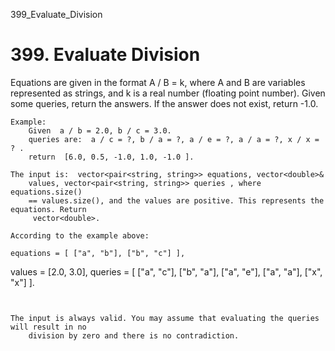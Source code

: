 399_Evaluate_Division
# 399. Evaluate Division

Equations are given in the format A / B = k, where A and
        B are variables represented as strings, and k is a real number
        (floating point number). Given some queries, return the answers. If the answer does not
        exist, return -1.0.

    Example:
        Given  a / b = 2.0, b / c = 3.0.
        queries are:  a / c = ?, b / a = ?, a / e = ?, a / a = ?, x / x = ? .
        return  [6.0, 0.5, -1.0, 1.0, -1.0 ].

    The input is:  vector<pair<string, string>> equations, vector<double>&
        values, vector<pair<string, string>> queries , where equations.size()
        == values.size(), and the values are positive. This represents the equations. Return
         vector<double>.

    According to the example above:

    equations = [ ["a", "b"], ["b", "c"] ],
values = [2.0, 3.0],
queries = [ ["a", "c"], ["b", "a"], ["a", "e"], ["a", "a"], ["x", "x"] ]. 

     

    The input is always valid. You may assume that evaluating the queries will result in no
        division by zero and there is no contradiction.